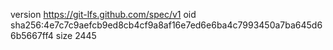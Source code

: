 version https://git-lfs.github.com/spec/v1
oid sha256:4e7c7c9aefcb9ed8cb4cf9a8af16e7ed6e6ba4c7993450a7ba645d66b5667ff4
size 2445
